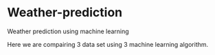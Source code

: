 # Weather-prediction
Weather prediction using machine learning

Here we are compairing 3 data set using 3 machine learning algorithm.

